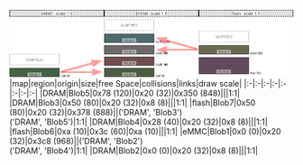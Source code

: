 ![memory map diagram](test_generate_doc_example_three_maps_redux.png)
|map|region|origin|size|free Space|collisions|links|draw scale|
|:-|:-|:-|:-|:-|:-|:-|:-|
|DRAM|<span style='color:(19, 58, 62)'>Blob5</span>|0x78 (120)|0x20 (32)|0x350 (848)|||1:1|
|DRAM|<span style='color:(61, 54, 56)'>Blob3</span>|0x50 (80)|0x20 (32)|0x8 (8)|||1:1|
|flash|<span style='color:(56, 54, 23)'>Blob7</span>|0x50 (80)|0x20 (32)|0x378 (888)||('DRAM', 'Blob3')<BR>('DRAM', 'Blob5')|1:1|
|DRAM|<span style='color:(66, 20, 16)'>Blob4</span>|0x28 (40)|0x20 (32)|0x8 (8)|||1:1|
|flash|<span style='color:(46, 13, 38)'>Blob6</span>|0xa (10)|0x3c (60)|0xa (10)|||1:1|
|eMMC|<span style='color:(6, 46, 8)'>Blob1</span>|0x0 (0)|0x20 (32)|0x3c8 (968)||('DRAM', 'Blob2')<BR>('DRAM', 'Blob4')|1:1|
|DRAM|<span style='color:(19, 40, 3)'>Blob2</span>|0x0 (0)|0x20 (32)|0x8 (8)|||1:1|
